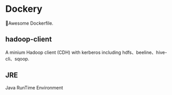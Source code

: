 # Dockery
:whale:Awesome Dockerfile.

## hadoop-client

A minium Hadoop client (CDH) with kerberos including hdfs、beeline、hive-cli、sqoop.

## JRE

Java RunTime Environment
